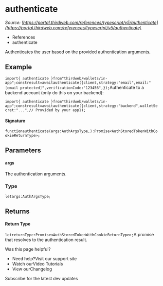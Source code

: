# authenticate

*Source: [https://portal.thirdweb.com/references/typescript/v5/authenticate](https://portal.thirdweb.com/references/typescript/v5/authenticate)*

* References
* authenticate

Authenticates the user based on the provided authentication arguments.

## Example

`import{ authenticate }from"thirdweb/wallets/in-app";constresult=awaitauthenticate({client,strategy:"email",email:"[email protected]",verificationCode:"123456",});`Authenticate to a backend account (only do this on your backend):

`import{ authenticate }from"thirdweb/wallets/in-app";constresult=awaitauthenticate({client,strategy:"backend",walletSecret:"...",// Provided by your app});`
#### Signature

`functionauthenticate(args:AuthArgsType,):Promise<AuthStoredTokenWithCookieReturnType>;`
## Parameters

#### args

The authentication arguments.

### Type

`letargs:AuthArgsType;`
## Returns

#### Return Type

`letreturnType:Promise<AuthStoredTokenWithCookieReturnType>;`A promise that resolves to the authentication result.

Was this page helpful?

* Need help?Visit our support site
* Watch ourVideo Tutorials
* View ourChangelog

Subscribe for the latest dev updates

